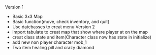 Version 1
  - Basic 3x3 Map
  - Basic function(move, check inventory, and quit) 
  - Use datebasses to creat menu
Version 2
  - import tabulate to creat map that show where player at on the map
  - creat class state and item(Character class now has state in initialize)
  - add new non player character mob_1
  - Two item healing pill and crazy diamond
